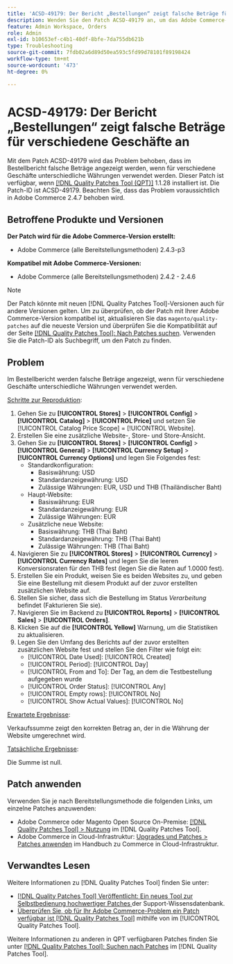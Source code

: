 ```yaml
---
title: 'ACSD-49179: Der Bericht „Bestellungen“ zeigt falsche Beträge für verschiedene Geschäfte an.'
description: Wenden Sie den Patch ACSD-49179 an, um das Adobe Commerce-Problem zu beheben, bei dem im Bestellbericht falsche Beträge angezeigt werden, wenn für verschiedene Stores unterschiedliche Währungen verwendet werden.
feature: Admin Workspace, Orders
role: Admin
exl-id: b10653ef-c4b1-40df-8bfe-7da755db621b
type: Troubleshooting
source-git-commit: 7fdb02a6d89d50ea593c5fd99d78101f89198424
workflow-type: tm+mt
source-wordcount: '473'
ht-degree: 0%

---
```


# ACSD-49179: Der Bericht „Bestellungen“ zeigt falsche Beträge für verschiedene Geschäfte an

Mit dem Patch ACSD-49179 wird das Problem behoben, dass im Bestellbericht falsche Beträge angezeigt werden, wenn für verschiedene Geschäfte unterschiedliche Währungen verwendet werden. Dieser Patch ist verfügbar, wenn [[!DNL Quality Patches Tool (QPT)]](https://experienceleague.adobe.com/de/docs/commerce-operations/tools/quality-patches-tool/quality-patches-tool-to-self-serve-quality-patches) 1.1.28 installiert ist. Die Patch-ID ist ACSD-49179. Beachten Sie, dass das Problem voraussichtlich in Adobe Commerce 2.4.7 behoben wird.

## Betroffene Produkte und Versionen

**Der Patch wird für die Adobe Commerce-Version erstellt:**

* Adobe Commerce (alle Bereitstellungsmethoden) 2.4.3-p3

**Kompatibel mit Adobe Commerce-Versionen:**

* Adobe Commerce (alle Bereitstellungsmethoden) 2.4.2 - 2.4.6

>[!NOTE]
>
>Der Patch könnte mit neuen [!DNL Quality Patches Tool]-Versionen auch für andere Versionen gelten. Um zu überprüfen, ob der Patch mit Ihrer Adobe Commerce-Version kompatibel ist, aktualisieren Sie das `magento/quality-patches` auf die neueste Version und überprüfen Sie die Kompatibilität auf der Seite [[!DNL Quality Patches Tool]: Nach Patches suchen](https://experienceleague.adobe.com/tools/commerce-quality-patches/index.html?lang=de). Verwenden Sie die Patch-ID als Suchbegriff, um den Patch zu finden.

## Problem

Im Bestellbericht werden falsche Beträge angezeigt, wenn für verschiedene Geschäfte unterschiedliche Währungen verwendet werden.

<u>Schritte zur Reproduktion</u>:

1. Gehen Sie zu **[!UICONTROL Stores]** > **[!UICONTROL Config]** > **[!UICONTROL Catalog]** > **[!UICONTROL Price]** und setzen Sie [!UICONTROL Catalog Price Scope] = [!UICONTROL Website].
1. Erstellen Sie eine zusätzliche Website-, Store- und Store-Ansicht.
1. Gehen Sie zu **[!UICONTROL Stores]** > **[!UICONTROL Config]** > **[!UICONTROL General]** > **[!UICONTROL Currency Setup]** > **[!UICONTROL Currency Options]** und legen Sie Folgendes fest:
   * Standardkonfiguration:
      * Basiswährung: USD
      * Standardanzeigewährung: USD
      * Zulässige Währungen: EUR, USD und THB (Thailändischer Baht)
   * Haupt-Website:
      * Basiswährung: EUR
      * Standardanzeigewährung: EUR
      * Zulässige Währungen: EUR
   * Zusätzliche neue Website:
      * Basiswährung: THB (Thai Baht)
      * Standardanzeigewährung: THB (Thai Baht)
      * Zulässige Währungen: THB (Thai Baht)
1. Navigieren Sie zu **[!UICONTROL Stores]** > **[!UICONTROL Currency]** > **[!UICONTROL Currency Rates]** und legen Sie die leeren Konversionsraten für den THB fest (legen Sie die Raten auf 1.0000 fest).
1. Erstellen Sie ein Produkt, weisen Sie es beiden Websites zu, und geben Sie eine Bestellung mit diesem Produkt auf der zuvor erstellten zusätzlichen Website auf.
1. Stellen Sie sicher, dass sich die Bestellung im Status *Verarbeitung* befindet (Fakturieren Sie sie).
1. Navigieren Sie im Backend zu **[!UICONTROL Reports]** > **[!UICONTROL Sales]** > **[!UICONTROL Orders]**.
1. Klicken Sie auf die **[!UICONTROL Yellow]** Warnung, um die Statistiken zu aktualisieren.
1. Legen Sie den Umfang des Berichts auf der zuvor erstellten zusätzlichen Website fest und stellen Sie den Filter wie folgt ein:
   * [!UICONTROL Date Used]: [!UICONTROL Created]
   * [!UICONTROL Period]: [!UICONTROL Day]
   * [!UICONTROL From and To]: Der Tag, an dem die Testbestellung aufgegeben wurde
   * [!UICONTROL Order Status]: [!UICONTROL Any]
   * [!UICONTROL Empty rows]: [!UICONTROL No]
   * [!UICONTROL Show Actual Values]: [!UICONTROL No]

<u>Erwartete Ergebnisse</u>:

Verkaufssumme zeigt den korrekten Betrag an, der in die Währung der Website umgerechnet wird.

<u>Tatsächliche Ergebnisse</u>:

Die Summe ist null.

## Patch anwenden

Verwenden Sie je nach Bereitstellungsmethode die folgenden Links, um einzelne Patches anzuwenden:

* Adobe Commerce oder Magento Open Source On-Premise: [[!DNL Quality Patches Tool] > Nutzung](/help/tools/quality-patches-tool/usage.md) im [!DNL Quality Patches Tool].
* Adobe Commerce in Cloud-Infrastruktur: [Upgrades und Patches > Patches anwenden](https://experienceleague.adobe.com/docs/commerce-cloud-service/user-guide/develop/upgrade/apply-patches.html?lang=de) im Handbuch zu Commerce in Cloud-Infrastruktur.

## Verwandtes Lesen

Weitere Informationen zu [!DNL Quality Patches Tool] finden Sie unter:

* [[!DNL Quality Patches Tool] Veröffentlicht: Ein neues Tool zur Selbstbedienung hochwertiger Patches ](https://experienceleague.adobe.com/de/docs/commerce-operations/tools/quality-patches-tool/quality-patches-tool-to-self-serve-quality-patches) der Support-Wissensdatenbank.
* [Überprüfen Sie, ob für Ihr Adobe Commerce-Problem ein Patch verfügbar ist [!DNL Quality Patches Tool]](/help/tools/quality-patches-tool/patches-available-in-qpt/check-patch-for-magento-issue-with-magento-quality-patches.md) mithilfe von im [!UICONTROL Quality Patches Tool].


Weitere Informationen zu anderen in QPT verfügbaren Patches finden Sie unter [[!DNL Quality Patches Tool]: Suchen nach Patches](https://experienceleague.adobe.com/tools/commerce-quality-patches/index.html?lang=de) im [!DNL Quality Patches Tool].
